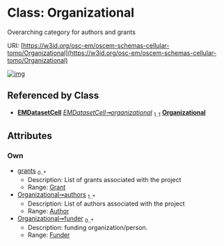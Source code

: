 
# Class: Organizational

Overarching category for authors and grants

URI: [https://w3id.org/osc-em/oscem-schemas-cellular-tomo/Organizational](https://w3id.org/osc-em/oscem-schemas-cellular-tomo/Organizational)


[![img](https://yuml.me/diagram/nofunky;dir:TB/class/[Funder]<funder%200..*-++[Organizational],[Author]<authors%201..*-++[Organizational],[Grant]<grants%200..*-++[Organizational],[EMDatasetCell]++-%20organizational%201..1>[Organizational],[Grant],[Funder],[EMDatasetCell],[Author])](https://yuml.me/diagram/nofunky;dir:TB/class/[Funder]<funder%200..*-++[Organizational],[Author]<authors%201..*-++[Organizational],[Grant]<grants%200..*-++[Organizational],[EMDatasetCell]++-%20organizational%201..1>[Organizational],[Grant],[Funder],[EMDatasetCell],[Author])

## Referenced by Class

 *  **[EMDatasetCell](EMDatasetCell.md)** *[EMDatasetCell➞organizational](EMDatasetCell_organizational.md)*  <sub>1..1</sub>  **[Organizational](Organizational.md)**

## Attributes


### Own

 * [grants](grants.md)  <sub>0..\*</sub>
     * Description: List of grants associated with the project
     * Range: [Grant](Grant.md)
 * [Organizational➞authors](Organizational_authors.md)  <sub>1..\*</sub>
     * Description: List of authors associated with the project
     * Range: [Author](Author.md)
 * [Organizational➞funder](Organizational_funder.md)  <sub>0..\*</sub>
     * Description: funding organization/person.
     * Range: [Funder](Funder.md)
